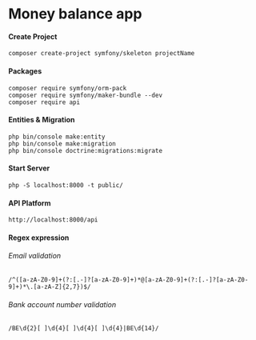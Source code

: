 # Money balance app

#### Create Project
```
composer create-project symfony/skeleton projectName
```

#### Packages 
```
composer require symfony/orm-pack
composer require symfony/maker-bundle --dev
composer require api
```

#### Entities & Migration
```
php bin/console make:entity
php bin/console make:migration
php bin/console doctrine:migrations:migrate
```

#### Start Server
```
php -S localhost:8000 -t public/
```

#### API Platform
```
http://localhost:8000/api
```

#### Regex expression

###### Email validation
```
/^([a-zA-Z0-9]+(?:[.-]?[a-zA-Z0-9]+)*@[a-zA-Z0-9]+(?:[.-]?[a-zA-Z0-9]+)*\.[a-zA-Z]{2,7})$/
```
###### Bank account number validation
```
/BE\d{2}[ ]\d{4}[ ]\d{4}[ ]\d{4}|BE\d{14}/
```